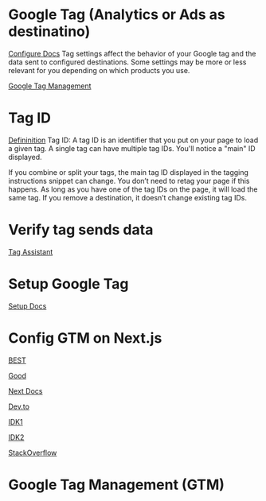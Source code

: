 ---
---

# Google Tag (Analytics or Ads as destinatino)
[Configure Docs](https://support.google.com/tagmanager/answer/12131703)
Tag settings affect the behavior of your Google tag and the data sent to configured destinations. Some settings may be more or less relevant for you depending on which products you use.

[Google Tag Management](https://support.google.com/tagmanager/answer/12329709)


# Tag ID
[Defininition](https://support.google.com/tagmanager/answer/12326985)
Tag ID: A tag ID is an identifier that you put on your page to load a given tag. A single tag can have multiple tag IDs. You'll notice a "main" ID displayed.

If you combine or split your tags, the main tag ID displayed in the tagging instructions snippet can change. You don’t need to retag your page if this happens. As long as you have one of the tag IDs on the page, it will load the same tag. If you remove a destination, it doesn’t change existing tag IDs.

# Verify tag sends data
[Tag Assistant](https://tagassistant.google.com/)

# Setup Google Tag
[Setup Docs](https://support.google.com/tagmanager/answer/12002338)

# Config GTM on Next.js

[BEST](https://morganfeeney.com/guides/nextjs/how-to-integrate-google-tag-manager-with-nextjs)

[Good](https://www.rodyvansambeek.com/blog/easiest-ga4-integration-nextjs-13-gtm-guide)

[Next Docs](https://nextjs.org/docs/app/building-your-application/optimizing/third-party-libraries)

[Dev.to](https://dev.to/valse/how-to-setup-google-tag-manager-in-a-next-13-app-router-website-248p)

[IDK1](https://caisy.io/blog/gtm-nextjs-guide)

[IDK2](https://www.evolvingdev.com/post/how-to-add-google-tag-manager-gtm-to-next-js-13)

[StackOverflow](https://stackoverflow.com/questions/76077818/how-to-add-google-tag-manager-to-a-nextjs-website)

# Google Tag Management (GTM)